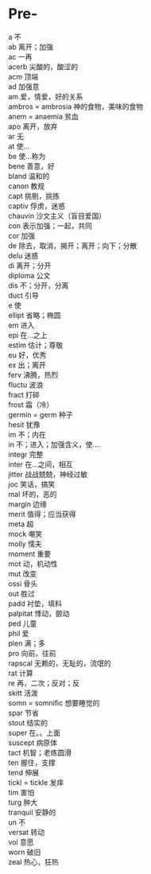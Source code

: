 # Pre-      
a 不    
ab 离开；加强       
ac 一再      
acerb 尖酸的，酸涩的     
acm 顶端      
ad 加强意      
am 爱，情爱，好的关系      
ambros = ambrosia 神的食物，美味的食物     
anem = anaemia 贫血      
apo 离开，放弃    
ar 无       
at 使...    
be 使...称为      
bene 善意，好       
bland 温和的      
canon 教规     
capt 挑剔，挑拣     
captiv 俘虏，迷惑    
chauvin 沙文主义（盲目爱国）      
con 表示加强；一起，共同       
cor 加强       
de 除去，取消，揭开；离开；向下；分散           
delu 迷惑    
di 离开；分开       
diploma 公文     
dis 不；分开，分离           
duct 引导        
e 使       
ellipt 省略；椭圆     
em 进入    
epi 在...之上     
estim 估计；尊敬    
eu 好，优秀    
ex 出；离开      
ferv 沸腾，热烈    
fluctu 波浪     
fract 打碎     
frost 霜（冷）     
germin = germ 种子    
hesit 犹豫     
im 不；内在         
in 不；进入；加强含义，使....    
integr 完整    
inter 在...之间，相互    
jitter 战战兢兢，神经过敏     
joc 笑话，搞笑    
mal 坏的，恶的     
margin 边缘     
merit 值得；应当获得    
meta 超      
mock 嘲笑       
molly 懦夫     
moment 重要   
mot 动，机动性    
mut 改变     
ossi 骨头    
out 胜过    
padd 衬垫，填料      
palpitat 悸动，颤动     
ped 儿童   
phil 爱    
plen 满；多        
pro 向前，往前       
rapscal 无赖的，无耻的，流氓的     
rat 计算     
re 再，二次；反对；反       
skitt 活泼    
somn = somnific 想要睡觉的       
spar 节省       
stout 结实的    
super 在。。上面   
suscept 病原体     
tact 机智；老练圆滑         
ten 握住，支撑     
tend 伸展       
tickl = tickle 发痒     
tim 害怕    
turg 肿大      
tranquil 安静的   
un 不      
versat 转动     
vol 意愿    
worn 破旧    
zeal 热心，狂热       



